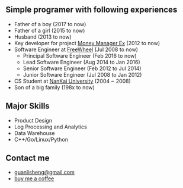 
##  Simple programer with following experiences
* Father of a boy (2017 to now)
* Father of a girl (2015 to now)
* Husband (2013 to now)
* Key developer for project [Money Manager Ex](http://www.moneymanagerex.org/) (2012 to now)
* Software Engineer at [FreeWheel](https://www.linkedin.com/in/guanlisheng) (Jul 2008 to now)
  * Principal Software Engineer (Feb 2016 to now)
  * Lead Software Engineer (Aug 2014 to Jan 2016)
  * Senior Software Engineer (Feb 2012 to Jul 2014)
  * Junior Software Engineer (Jul 2008 to Jan 2012)
* CS Student at [NanKai University](http://www.nankai.edu.cn) (2004 ~ 2008)
* Son of a big family (198x to now)  

## Major Skills
* Product Design
* Log Processing and Analytics
* Data Warehouse
* C++/Go/Linux/Python

## Contact me
* guanlisheng@gmail.com
* [buy me a coffee](https://cash.me/$guanlisheng/1)
